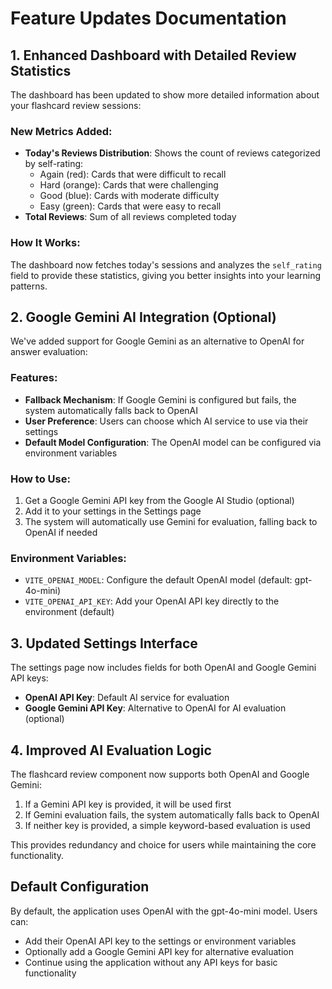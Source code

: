 # Feature Updates Documentation

## 1. Enhanced Dashboard with Detailed Review Statistics

The dashboard has been updated to show more detailed information about your flashcard review sessions:

### New Metrics Added:
- **Today's Reviews Distribution**: Shows the count of reviews categorized by self-rating:
  - Again (red): Cards that were difficult to recall
  - Hard (orange): Cards that were challenging
  - Good (blue): Cards with moderate difficulty
  - Easy (green): Cards that were easy to recall
- **Total Reviews**: Sum of all reviews completed today

### How It Works:
The dashboard now fetches today's sessions and analyzes the `self_rating` field to provide these statistics, giving you better insights into your learning patterns.

## 2. Google Gemini AI Integration (Optional)

We've added support for Google Gemini as an alternative to OpenAI for answer evaluation:

### Features:
- **Fallback Mechanism**: If Google Gemini is configured but fails, the system automatically falls back to OpenAI
- **User Preference**: Users can choose which AI service to use via their settings
- **Default Model Configuration**: The OpenAI model can be configured via environment variables

### How to Use:
1. Get a Google Gemini API key from the Google AI Studio (optional)
2. Add it to your settings in the Settings page
3. The system will automatically use Gemini for evaluation, falling back to OpenAI if needed

### Environment Variables:
- `VITE_OPENAI_MODEL`: Configure the default OpenAI model (default: gpt-4o-mini)
- `VITE_OPENAI_API_KEY`: Add your OpenAI API key directly to the environment (default)

## 3. Updated Settings Interface

The settings page now includes fields for both OpenAI and Google Gemini API keys:

- **OpenAI API Key**: Default AI service for evaluation
- **Google Gemini API Key**: Alternative to OpenAI for AI evaluation (optional)

## 4. Improved AI Evaluation Logic

The flashcard review component now supports both OpenAI and Google Gemini:

1. If a Gemini API key is provided, it will be used first
2. If Gemini evaluation fails, the system automatically falls back to OpenAI
3. If neither key is provided, a simple keyword-based evaluation is used

This provides redundancy and choice for users while maintaining the core functionality.

## Default Configuration

By default, the application uses OpenAI with the gpt-4o-mini model. Users can:
- Add their OpenAI API key to the settings or environment variables
- Optionally add a Google Gemini API key for alternative evaluation
- Continue using the application without any API keys for basic functionality